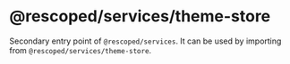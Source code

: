 # @rescoped/services/theme-store

Secondary entry point of `@rescoped/services`. It can be used by importing from `@rescoped/services/theme-store`.

